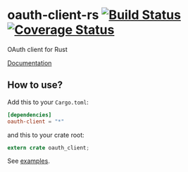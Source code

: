 # oauth-client-rs [![Build Status](https://travis-ci.org/gifnksm/oauth-client-rs.svg)](https://travis-ci.org/gifnksm/oauth-client-rs) [![Coverage Status](https://coveralls.io/repos/gifnksm/oauth-client-rs/badge.svg?branch=master&service=github)](https://coveralls.io/github/gifnksm/oauth-client-rs?branch=master)

OAuth client for Rust

[Documentation](https://gifnksm.github.io/oauth-client-rs)

## How to use?

Add this to your `Cargo.toml`:

```toml
[dependencies]
oauth-client = "*"
```

and this to your crate root:

```rust
extern crate oauth_client;
```

See [examples](./examples).
